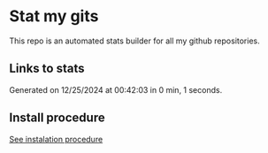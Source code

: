 # Stat my gits

This repo is an automated stats builder for all my github repositories.

## Links to stats


Generated on 12/25/2024 at 00:42:03 in 0 min, 1 seconds.

## Install procedure

[See instalation procedure](./src/install.md)
